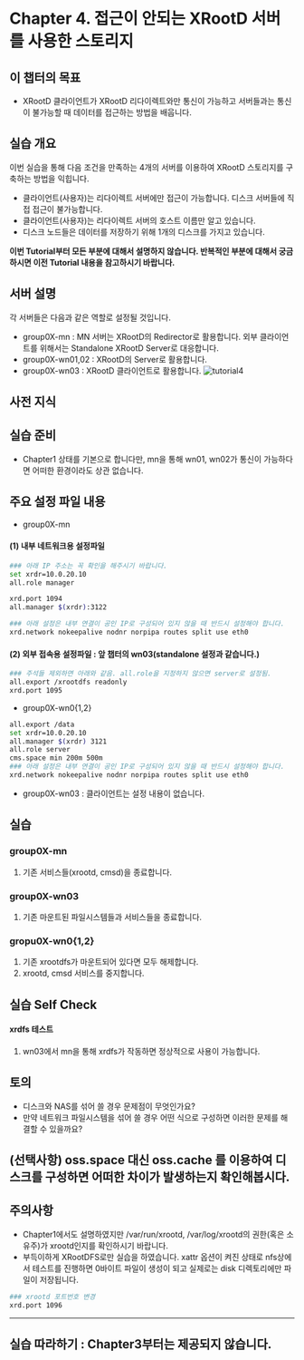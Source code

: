 # Chapter 4. 접근이 안되는 XRootD 서버를 사용한 스토리지 


## 이 챕터의 목표
   * XRootD 클라이언트가 XRootD 리다이렉트와만 통신이 가능하고 서버들과는 통신이 불가능할 때 데이터를 접근하는 방법을 배웁니다.

## 실습 개요
이번 실습을 통해 다음 조건을 만족하는 4개의 서버를 이용하여 XRootD 스토리지를 구축하는 방법을 익힙니다. 
   * 클라이언트(사용자)는 리다이렉트 서버에만 접근이 가능합니다. 디스크 서버들에 직접 접근이 불가능합니다.       
   * 클라이언트(사용자)는 리다이렉트 서버의 호스트 이름만 알고 있습니다.
   * 디스크 노드들은 데이터를 저장하기 위해 1개의 디스크를 가지고 있습니다.

**이번 Tutorial부터 모든 부분에 대해서 설명하지 않습니다. 반복적인 부분에 대해서 궁금하시면 이전 Tutorial 내용을 참고하시기 바랍니다.**

## 서버 설명
각 서버들은 다음과 같은 역할로 설정될 것입니다.
   *  group0X-mn : MN 서버는 XRootD의 Redirector로 활용합니다. 외부 클라이언트를 위해서는 Standalone XRootD Server로 대응합니다.
   *  group0X-wn01,02 : XRootD의 Server로 활용합니다.
   *  group0X-wn03 : XRootD 클라이언트로 활용합니다.
![tutorial4](https://user-images.githubusercontent.com/4969463/62031449-5ec34b00-b222-11e9-8e70-ea07fbaf8418.png)

## 사전 지식

## 실습 준비
   * Chapter1 상태를 기본으로 합니다만, mn을 통해 wn01, wn02가 통신이 가능하다면 어떠한 환경이라도 상관 없습니다.
   
## 주요 설정 파일 내용
   * group0X-mn 
#### (1) 내부 네트워크용 설정파일
```bash
### 아래 IP 주소는 꼭 확인을 해주시기 바랍니다.
set xrdr=10.0.20.10  
all.role manager

xrd.port 1094
all.manager $(xrdr):3122

### 아래 설정은 내부 연결이 공인 IP로 구성되어 있지 않을 때 반드시 설정해야 합니다.
xrd.network nokeepalive nodnr norpipa routes split use eth0 
```
#### (2) 외부 접속용 설정파일 : 앞 챕터의 wn03(standalone 설정과 같습니다.)
```bash
### 주석들 제외하면 아래와 같음. all.role을 지정하지 않으면 server로 설정됨.
all.export /xrootdfs readonly
xrd.port 1095  
```

   * group0X-wn0{1,2}
```bash
all.export /data 
set xrdr=10.0.20.10
all.manager $(xrdr) 3121
all.role server
cms.space min 200m 500m
### 아래 설정은 내부 연결이 공인 IP로 구성되어 있지 않을 때 반드시 설정해야 합니다.
xrd.network nokeepalive nodnr norpipa routes split use eth0 

```
* group0X-wn03 : 클라이언트는 설정 내용이 없습니다.

## 실습 

### group0X-mn
1. 기존 서비스들(xrootd, cmsd)을 종료합니다. 


### group0X-wn03 
1. 기존 마운트된 파일시스템들과 서비스들을 종료합니다.


### gropu0X-wn0{1,2}
1. 기존 xrootdfs가 마운트되어 있다면 모두 해제합니다.
1. xrootd, cmsd 서비스를 중지합니다.


## 실습 Self Check


#### xrdfs 테스트
1. wn03에서 mn을 통해 xrdfs가 작동하면 정상적으로 사용이 가능합니다.


## 토의
   * 디스크와 NAS를 섞어 쓸 경우 문제점이 무엇인가요?
   * 만약 네트워크 파일시스템을 섞어 쓸 경우 어떤 식으로 구성하면 이러한 문제를 해결할 수 있을까요? 
   
## (선택사항) oss.space 대신 oss.cache 를 이용하여 디스크를 구성하면 어떠한 차이가 발생하는지 확인해봅시다.
   
## 주의사항
   * Chapter1에서도 설명하였지만 /var/run/xrootd, /var/log/xrootd의 권한(혹은 소유주)가 xrootd인지를 확인하시기 바랍니다.
   * 부득이하게 XRootDFS로만 실습을 하였습니다. xattr 옵션이 켜진 상태로 nfs상에서 테스트를 진행하면 0바이트 파일이 생성이 되고 실제로는 disk 디렉토리에만 파일이 저장됩니다.

```bash
### xrootd 포트번호 변경
xrd.port 1096
```
 
------------
## 실습 따라하기 : Chapter3부터는 제공되지 않습니다.
